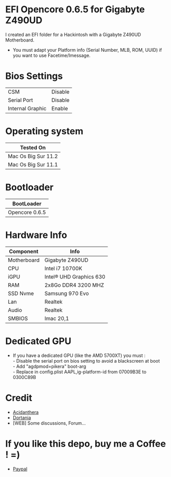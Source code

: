 # EFI Opencore 0.6.5 for Gigabyte Z490UD
I created an EFI folder for a Hackintosh with a Gigabyte Z490UD Motherboard.

- You must adapt your Platform info (Serial Number, MLB, ROM, UUID) if you want to use Facetime/Imessage.
# Bios Settings

|  |  |
| ------------- | ------------- |
| CSM  | Disable  |
| Serial Port  | Disable |
| Internal Graphic  | Enable  |

# Operating system

| Tested On | 
| ------------- |
| Mac Os Big Sur 11.2 | 
| Mac Os Big Sur 11.1 | 

# Bootloader
| BootLoader | 
| ------------- |
| Opencore 0.6.5 |


# Hardware Info
| Component | Info |
| ------------- | ------------- |
| Motherboard |Gigabyte Z490UD |
| CPU  | Intel i7 10700K  |
| iGPU  | Intel® UHD Graphics 630 |
| RAM  | 2x8Go DDR4 3200 MHZ  |
| SSD Nvme  | Samsung 970 Evo  |
| Lan  | Realtek  |
| Audio | Realtek  |
| SMBIOS | Imac 20,1 |


# Dedicated GPU
- If you have a dedicated GPU (like the AMD 5700XT) you must :  
		- Disable the serial port on bios setting to avoid a blackscreen at boot  
		- Add "agdpmod=pikera" boot-arg  
		- Replace in config.plist AAPL,ig-platform-id from 07009B3E to 0300C89B   
		
# Credit
- [Acidanthera](https://github.com/acidanthera) 
- [Dortania](https://github.com/dortania)
- [WEB] Some discussions, Forum...

# If you like this depo, buy me a Coffee ! =)
- [Paypal](https://paypal.me/pools/c/8wGwagGlFS) 


